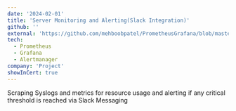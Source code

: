 ```yaml
---
date: '2024-02-01'
title: 'Server Monitoring and Alerting(Slack Integration)'
github: ''
external: 'https://github.com/mehboobpatel/PrometheusGrafana/blob/master/README.md'
tech:
  - Prometheus
  - Grafana
  - Alertmanager
company: 'Project'
showInCert: true
---
```


Scraping Syslogs and metrics for resource usage and alerting if any critical threshold is reached via Slack Messaging